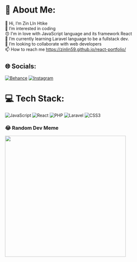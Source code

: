 # 💫 About Me:
👋 Hi, I’m Zin LIn Htike<br>👀 I’m interested in coding<br>😍 I'm in love with JavaScript language and its framework React<br>🌱  I’m currently learning Laravel language to be a fullstack dev.<br>💞️ I’m looking to collaborate with web developers<br>📫 How to reach me https://zinlin59.github.io/react-portfolio/


## 🌐 Socials:
[![Behance](https://img.shields.io/badge/Behance-1769ff?logo=behance&logoColor=white)](https://behance.net/B.C.Sc) [![Instagram](https://img.shields.io/badge/Instagram-%23E4405F.svg?logo=Instagram&logoColor=white)](https://instagram.com/154zinlinhtike) 

# 💻 Tech Stack:
![JavaScript](https://img.shields.io/badge/javascript-%23323330.svg?style=for-the-badge&logo=javascript&logoColor=%23F7DF1E) ![React](https://img.shields.io/badge/react-%2320232a.svg?style=for-the-badge&logo=react&logoColor=%2361DAFB) ![PHP](https://img.shields.io/badge/php-%23777BB4.svg?style=for-the-badge&logo=php&logoColor=white) ![Laravel](https://img.shields.io/badge/laravel-%23FF2D20.svg?style=for-the-badge&logo=laravel&logoColor=white) ![CSS3](https://img.shields.io/badge/css3-%231572B6.svg?style=for-the-badge&logo=css3&logoColor=white)

### 😂 Random Dev Meme
<img src='https://randommeme-five.vercel.app/' style="height: 400px;"/>


<!-- Proudly created with GPRM ( https://gprm.itsvg.in ) -->
